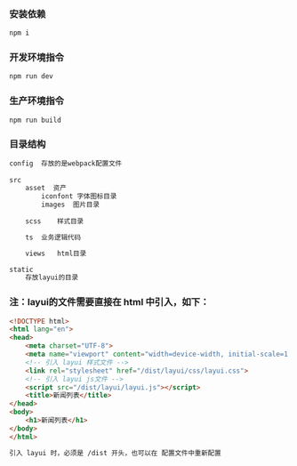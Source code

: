 ### 安装依赖

```html
npm i
```



### 开发环境指令

```html
npm run dev
```



### 生产环境指令

```html
npm run build
```



### 目录结构

```html
config	存放的是webpack配置文件
	
src
	asset  资产
		iconfont 字体图标目录
		images	图片目录
	
	scss	样式目录

	ts	业务逻辑代码

	views	html目录

static
	存放layui的目录
```



### 注：layui的文件需要直接在 html 中引入，如下：

```html
<!DOCTYPE html>
<html lang="en">
<head>
    <meta charset="UTF-8">
    <meta name="viewport" content="width=device-width, initial-scale=1.0">
    <!-- 引入 layui 样式文件 -->
    <link rel="stylesheet" href="/dist/layui/css/layui.css">
    <!-- 引入 layui js文件 -->
    <script src="/dist/layui/layui.js"></script>
    <title>新闻列表</title>
</head>
<body>
    <h1>新闻列表</h1>
</body>
</html>

引入 layui 时，必须是 /dist 开头，也可以在 配置文件中重新配置
```

